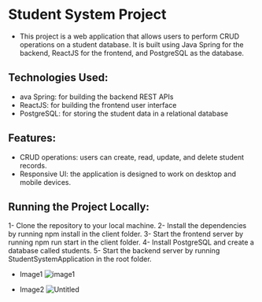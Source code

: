 # Student System Project
- This project is a web application that allows users to perform CRUD operations on a student database. It is built using Java Spring for the backend, ReactJS for the frontend, and PostgreSQL as the database.

## Technologies Used:
- ava Spring: for building the backend REST APIs
- ReactJS: for building the frontend user interface
- PostgreSQL: for storing the student data in a relational database

## Features: 
- CRUD operations: users can create, read, update, and delete student records.
- Responsive UI: the application is designed to work on desktop and mobile devices.

## Running the Project Locally:
1- Clone the repository to your local machine.
2- Install the dependencies by running npm install in the client folder.
3- Start the frontend server by running npm run start in the client folder.
4- Install PostgreSQL and create a database called students.
5- Start the backend server by running StudentSystemApplication in the root folder.

- Image1
![image1](https://github.com/NourhanSaeed707/StudentSystem-javaSpring/assets/64387352/f82a2240-5bac-4137-9e0c-add0f2fd55cc)





- Image2
![Untitled](https://github.com/NourhanSaeed707/StudentSystem-javaSpring/assets/64387352/c1e22032-bca7-45e8-ba66-4e50a0036718)



